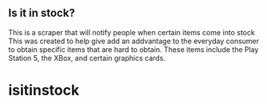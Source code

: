## Is it in stock?

This is a scraper that will notify people when certain items come into stock
This was created to help give add an addvantage to the everyday consumer to obtain
specific items that are hard to obtain.
These items include the Play Station 5, the XBox, and certain graphics cards.
# isitinstock
